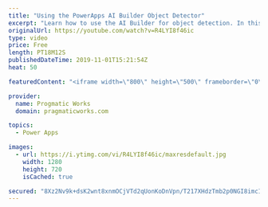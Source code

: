 ```yaml
---
title: "Using the PowerApps AI Builder Object Detector"
excerpt: "Learn how to use the AI Builder for object detection. In this app build project, you'll see how to do automatic inventory by just taking pictures of what you want to inventory in PowerApps or Microsoft Flow.  Check out our great training at https://www.pragmaticworkstraining.com.   We love to build apps"
originalUrl: https://youtube.com/watch?v=R4LYI8f46ic
type: video
price: Free
length: PT18M12S
publishedDateTime: 2019-11-01T15:21:54Z
heat: 50

featuredContent: "<iframe width=\"800\" height=\"500\" frameborder=\"0\" src=\"https://www.youtube.com/embed/R4LYI8f46ic\" allow=\"accelerometer; autoplay; encrypted-media; gyroscope; picture-in-picture\" allowfullscreen></iframe>"

provider:
  name: Progmatic Works
  domain: pragmaticworks.com

topics:
  - Power Apps

images:
  - url: https://i.ytimg.com/vi/R4LYI8f46ic/maxresdefault.jpg
    width: 1280
    height: 720
    isCached: true

secured: "8Xz2Nv9k+dsK2wnt8xnmOCjVTd2qUonKoDnVpn/T217XHdzTmb2p0NGI8imcIzHyEjel7nTFTNE9HOZT96PtzJSd32awID0IDMToqVzYt2G6ttQlUdT4ztf70Q8qqCPywMmAUwU/4odNJARcXDOeKb9ruUE+iFvR+IOo/5rfc04VpkfflhzO000DLHQZyHQ7ttFvjPLdRH7Z/wBaKPcbzjOIsDB2GQ86veFp9di6zlHrXmgUPZ5j9cRI8yF/mtb16SPVd9fQw5jLGGjJVR2E9IBVHVqkaTzl815eqvY/TS6rgooIDNhDDOMznFFo5ASqbDvJnVfCQAZ6HQ+Ap/cAkbI+NpGrta34+u1UT8Rt/IVpcDoNjTdnAq/p4JrwZfXmScuuYHUugSyZyrf+S9lD+47hCHn9EElFwEhDgEiQyM8=;aNL+wKUYgRgi+sgpLnzDzA=="
---
```


